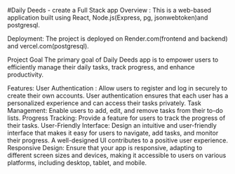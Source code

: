 #Daily Deeds - create a Full Stack app
Overview :
This is a web-based application built using React, Node.js(Express, pg, jsonwebtoken)and postgresql.

Deployment:
The project is deployed on Render.com(frontend and backend) and vercel.com(postgresql). 

Project Goal
The primary goal of  Daily Deeds app is to empower users to efficiently manage their daily tasks, track progress, and enhance productivity.

Features:
User Authentication : Allow users to register and log in securely to create their own accounts. User authentication ensures that each user has a personalized experience and can access their tasks privately.
Task Management: Enable users to add, edit, and remove tasks from their to-do lists.
Progress Tracking: Provide a feature for users to track the progress of their tasks. 
User-Friendly Interface: Design an intuitive and user-friendly interface that makes it easy for users to navigate, add tasks, and monitor their progress. A well-designed UI contributes to a positive user experience.
Responsive Design: Ensure that your app is responsive, adapting to different screen sizes and devices, making it accessible to users on various platforms, including desktop, tablet, and mobile.
